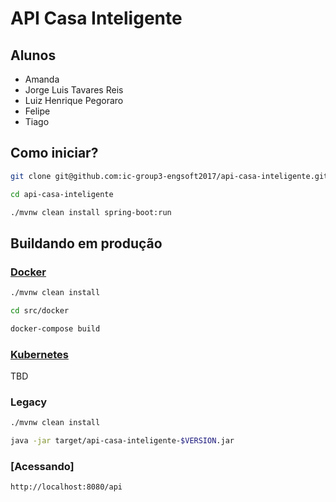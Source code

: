 # API Casa Inteligente

## Alunos
+ Amanda
+ Jorge Luis Tavares Reis
+ Luiz Henrique Pegoraro
+ Felipe
+ Tiago

## Como iniciar?
```sh
git clone git@github.com:ic-group3-engsoft2017/api-casa-inteligente.git

cd api-casa-inteligente

./mvnw clean install spring-boot:run
```
## Buildando em produção

### [Docker](https://www.docker.com)
```sh
./mvnw clean install

cd src/docker

docker-compose build

```
### [Kubernetes](https://kubernetes.io/)
TBD

### Legacy
```sh
./mvnw clean install

java -jar target/api-casa-inteligente-$VERSION.jar
```
### [Acessando]
```
http://localhost:8080/api

```
